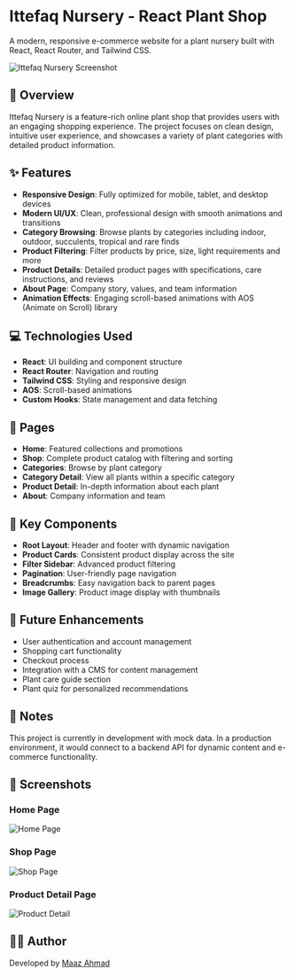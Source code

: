 # Ittefaq Nursery - React Plant Shop

A modern, responsive e-commerce website for a plant nursery built with React, React Router, and Tailwind CSS.

![Ittefaq Nursery Screenshot](./src/assets/screenshot.png)

## 🌱 Overview

Ittefaq Nursery is a feature-rich online plant shop that provides users with an engaging shopping experience. The project focuses on clean design, intuitive user experience, and showcases a variety of plant categories with detailed product information.

## ✨ Features

- **Responsive Design**: Fully optimized for mobile, tablet, and desktop devices
- **Modern UI/UX**: Clean, professional design with smooth animations and transitions
- **Category Browsing**: Browse plants by categories including indoor, outdoor, succulents, tropical and rare finds
- **Product Filtering**: Filter products by price, size, light requirements and more
- **Product Details**: Detailed product pages with specifications, care instructions, and reviews
- **About Page**: Company story, values, and team information
- **Animation Effects**: Engaging scroll-based animations with AOS (Animate on Scroll) library

## 💻 Technologies Used

- **React**: UI building and component structure
- **React Router**: Navigation and routing
- **Tailwind CSS**: Styling and responsive design
- **AOS**: Scroll-based animations
- **Custom Hooks**: State management and data fetching

## 🚀 Pages

- **Home**: Featured collections and promotions
- **Shop**: Complete product catalog with filtering and sorting
- **Categories**: Browse by plant category
- **Category Detail**: View all plants within a specific category
- **Product Detail**: In-depth information about each plant
- **About**: Company information and team

## 🌟 Key Components

- **Root Layout**: Header and footer with dynamic navigation
- **Product Cards**: Consistent product display across the site
- **Filter Sidebar**: Advanced product filtering
- **Pagination**: User-friendly page navigation
- **Breadcrumbs**: Easy navigation back to parent pages
- **Image Gallery**: Product image display with thumbnails

## 🔮 Future Enhancements

- User authentication and account management
- Shopping cart functionality
- Checkout process
- Integration with a CMS for content management
- Plant care guide section
- Plant quiz for personalized recommendations

## 📝 Notes

This project is currently in development with mock data. In a production environment, it would connect to a backend API for dynamic content and e-commerce functionality.

## 📸 Screenshots

### Home Page
![Home Page](./src/assets/home-screenshot.png)

### Shop Page
![Shop Page](./src/assets/shop-screenshot.png)

### Product Detail Page
![Product Detail](./src/assets/product-screenshot.png)

## 👨‍💻 Author

Developed by [Maaz Ahmad](https://github.com/mmaaza)